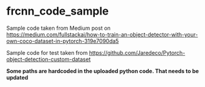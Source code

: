 # frcnn_code_sample
Sample code taken from Medium post on https://medium.com/fullstackai/how-to-train-an-object-detector-with-your-own-coco-dataset-in-pytorch-319e7090da5

Sample code for test taken from https://github.com/Jaredeco/Pytorch-object-detection-custom-dataset

**Some paths are hardcoded in the uploaded python code. That needs to be updated**

